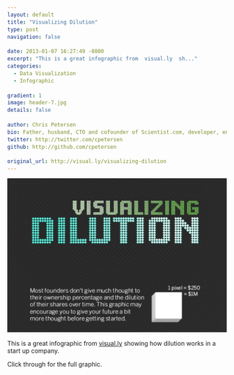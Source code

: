 ```yaml
---
layout: default
title: "Visualizing Dilution"
type: post
navigation: false

date: 2013-01-07 16:27:49 -0800
excerpt: "This is a great infographic from  visual.ly  sh..."
categories:
  - Data Visualization
  - Infographic

gradient: 1
image: header-7.jpg
details: false

author: Chris Petersen
bio: Father, husband, CTO and cofounder of Scientist.com, developer, entrepreneur and technologist.
twitter: http://twitter.com/cpetersen
github: http://github.com/cpetersen

original_url: http://visual.ly/visualizing-dilution
---
```



  ![884a216d513be435ac2046ee0ccb6e74.png](/assets/import/884a216d513be435ac2046ee0ccb6e74.png) 

 This is a great infographic from  [visual.ly](http://visual.ly)  showing how dilution works in a start up company.

 Click through for the full graphic.

 
